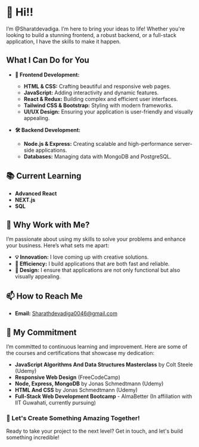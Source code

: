 # 👋 Hi!!

I’m @Sharatdevadiga. I’m here to bring your ideas to life! Whether you're looking to build a stunning frontend, a robust backend, or a full-stack application, I have the skills to make it happen.

## What I Can Do for You
- **🎨 Frontend Development:**
  - **HTML & CSS:** Crafting beautiful and responsive web pages.
  - **JavaScript:** Adding interactivity and dynamic features.
  - **React & Redux:** Building complex and efficient user interfaces.
  - **Tailwind CSS & Bootstrap:** Styling with modern frameworks.
  - **UI/UX Design:** Ensuring your application is user-friendly and visually appealing.

- **🛠️ Backend Development:**
  - **Node.js & Express:** Creating scalable and high-performance server-side applications.
  - **Databases:** Managing data with MongoDB and PostgreSQL.

## 📚 Current Learning
- **Advanced React**
- **NEXT.js**
- **SQL**

## 🤝 Why Work with Me?
I’m passionate about using my skills to solve your problems and enhance your business. Here’s what sets me apart:
- **💡 Innovation:** I love coming up with creative solutions.
- **🚀 Efficiency:** I build applications that are both fast and reliable.
- **🎨 Design:** I ensure that applications are not only functional but also visually appealing.

## 📫 How to Reach Me
- **Email:** [Sharathdevadiga0046@gmail.com](mailto:Sharathdevadiga0046@gmail.com)

## 📜 My Commitment
I’m committed to continuous learning and improvement. Here are some of the courses and certifications that showcase my dedication:
- **JavaScript Algorithms And Data Structures Masterclass** by Colt Steele (Udemy)
- **Responsive Web Design** (FreeCodeCamp)
- **Node, Express, MongoDB** by Jonas Schmedtmann (Udemy)
- **HTML And CSS** by Jonas Schmedtmann (Udemy)
- **Full-Stack Web Development Bootcamp** - AlmaBetter (In affiliation with IIT Guwahati, currently pursuing)

### 🚀 Let's Create Something Amazing Together!
Ready to take your project to the next level? Get in touch, and let's build something incredible!
